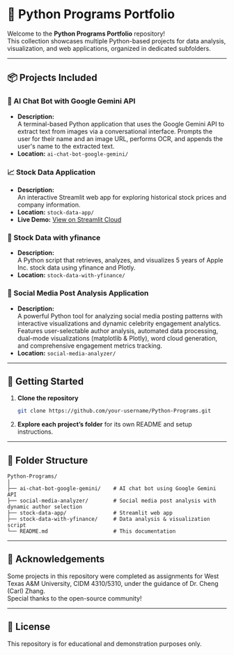 # 🐍 Python Programs Portfolio

Welcome to the **Python Programs Portfolio** repository!  
This collection showcases multiple Python-based projects for data analysis, visualization, and web applications, organized in dedicated subfolders.

---

## 📦 Projects Included

### 🤖 AI Chat Bot with Google Gemini API

- **Description:**  
  A terminal-based Python application that uses the Google Gemini API to extract text from images via a conversational interface. Prompts the user for their name and an image URL, performs OCR, and appends the user's name to the extracted text.
- **Location:** `ai-chat-bot-google-gemini/`

### 📈 Stock Data Application

- **Description:**  
  An interactive Streamlit web app for exploring historical stock prices and company information.
- **Location:** `stock-data-app/`
- **Live Demo:** [View on Streamlit Cloud](https://python-programs-v9puvb4eqw5cfalfr8qgdi.streamlit.app/)

### 🍏 Stock Data with yfinance

- **Description:**  
  A Python script that retrieves, analyzes, and visualizes 5 years of Apple Inc. stock data using yfinance and Plotly.
- **Location:** `stock-data-with-yfinance/`

### 📱 Social Media Post Analysis Application

- **Description:**  
  A powerful Python tool for analyzing social media posting patterns with interactive visualizations and dynamic celebrity engagement analytics. Features user-selectable author analysis, automated data processing, dual-mode visualizations (matplotlib & Plotly), word cloud generation, and comprehensive engagement metrics tracking.
- **Location:** `social-media-analyzer/`

---

## 🚀 Getting Started

1. **Clone the repository**
   ```bash
   git clone https://github.com/your-username/Python-Programs.git
   ```
2. **Explore each project’s folder** for its own README and setup instructions.

---

## 📂 Folder Structure

```
Python-Programs/
│
├── ai-chat-bot-google-gemini/    # AI chat bot using Google Gemini API
├── social-media-analyzer/        # Social media post analysis with dynamic author selection
├── stock-data-app/               # Streamlit web app
├── stock-data-with-yfinance/     # Data analysis & visualization script
└── README.md                     # This documentation
```

---

## 🙏 Acknowledgements

Some projects in this repository were completed as assignments for West Texas A&M University, CIDM 4310/5310, under the guidance of Dr. Cheng (Carl) Zhang.  
Special thanks to the open-source community!

---

## 📝 License

This repository is for educational and demonstration purposes only.
